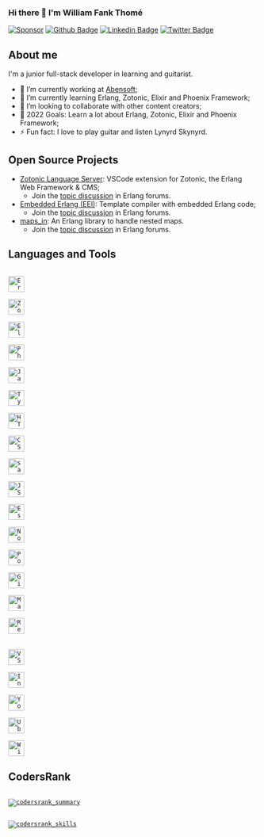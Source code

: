 ### Hi there 👋 I'm William Fank Thomé

[![Sponsor](https://img.shields.io/static/v1?label=Sponsor&message=%E2%9D%A4&logo=GitHub&color=%23fe8e86)](https://github.com/sponsors/williamthome)
[![Github Badge](https://img.shields.io/badge/-Github-000?style=flat-square&logo=Github&logoColor=white&link=https://github.com/williamthome)](https://github.com/williamthome)
[![Linkedin Badge](https://img.shields.io/badge/-LinkedIn-blue?style=flat-square&logo=Linkedin&logoColor=white&link=https://linkedin.com/in/williamthome/)](https://linkedin.com/in/williamthome/)
[![Twitter Badge](https://img.shields.io/badge/-Twitter-1ca0f1?style=flat-square&labelColor=1ca0f1&logo=twitter&logoColor=white&link=https://twitter.com/willegp88)](https://twitter.com/willegp88)

## About me

I'm a junior full-stack developer in learning and guitarist.

- 🔭 I’m currently working at [Abensoft](https://abensoft.com.br/);
- 🌱 I’m currently learning Erlang, Zotonic, Elixir and Phoenix Framework;
- 👯 I’m looking to collaborate with other content creators;
- 🥅 2022 Goals: Learn a lot about Erlang, Zotonic, Elixir and Phoenix Framework;
- ⚡ Fun fact: I love to play guitar and listen Lynyrd Skynyrd.

## Open Source Projects

- [Zotonic Language Server](https://github.com/williamthome/zotonic-ls): VSCode extension for Zotonic, the Erlang Web Framework & CMS;
  - Join the [topic discussion](https://erlangforums.com/t/zotonic-language-server/1416) in Erlang forums.
- [Embedded Erlang (EEl)](https://github.com/williamthome/eel): Template compiler with embedded Erlang code;
  - Join the [topic discussion](https://erlangforums.com/t/eel-embedded-erlang-template-renderer-wip/1827) in Erlang forums.
- [maps_in](https://github.com/williamthome/maps_in): An Erlang library to handle nested maps.
  - Join the [topic discussion](https://erlangforums.com/t/maps-in-an-erlang-library-to-handle-nested-maps/2013) in Erlang forums.


## Languages and Tools

[<code>
<img alt="Erlang" width="32px" src="https://cdn.icon-icons.com/icons2/2415/PNG/32/erlang_original_logo_icon_146531.png" />
</code>](https:/erlang.org/)
[<code>
<img alt="Zotonic" width="32px" src="https://pbs.twimg.com/profile_images/527670912/zotonic_twitter_400x400.png" />
</code>](https://zotonic.com/)
[<code>
<img alt="Elixir" width="32px" src="https://cdn.icon-icons.com/icons2/2699/PNG/32/elixir_lang_logo_icon_169207.png" />
</code>](https://elixir-lang.org/)
[<code>
<img alt="Phoenix Framework" width="32px" src="https://fullstackphoenix.com/images/phoenix-bcd92d6eab83c07e921cb06c8121321a.png?vsn=d" />
</code>](https://phoenixframework.org/)
[<code>
<img alt="Javascript" width="32px" src="https://cdn.icon-icons.com/icons2/2415/PNG/32/javascript_original_logo_icon_146455.png" />
</code>](https://developer.mozilla.org/en-US/docs/Web/JavaScript)
[<code>
<img alt="Typescript" width="32px" src="https://cdn.icon-icons.com/icons2/2415/PNG/32/typescript_original_logo_icon_146317.png">
</code>](https://typescriptlang.org/)
[<code>
<img alt="HTML5" width="32px" src="https://cdn.icon-icons.com/icons2/844/PNG/32/HTML5_icon-icons.com_67090.png">
</code>](https://developer.mozilla.org/en-US/docs/Web/HTML)
[<code>
<img alt="CSS3" width="32px" src="https://cdn.icon-icons.com/icons2/1488/PNG/32/5351-css3_102605.png">
</code>](https://developer.mozilla.org/en-US/docs/Web/CSS)
[<code>
<img alt="sass" width="32px" src="https://cdn.icon-icons.com/icons2/2107/PNG/32/file_type_scss_icon_130177.png">
</code>](https://sass-lang.com/)
[<code>
<img alt="JSON" width="32px" src="https://cdn.icon-icons.com/icons2/2699/PNG/32/json_logo_icon_168489.png">
</code>](https://json.org/)
[<code>
<img alt="Eslint" width="32px" src="https://cdn.icon-icons.com/icons2/2699/PNG/32/eslint_logo_icon_171175.png">
</code>](https://eslint.org/)
[<code>
<img alt="NodeJs" width="32px" src="https://cdn.icon-icons.com/icons2/2107/PNG/32/file_type_node_icon_130301.png">
</code>](https://nodejs.org/en/)
[<code>
<img alt="PostgreSQL" width="32px" src="https://cdn.icon-icons.com/icons2/2699/PNG/32/postgresql_logo_icon_170835.png">
</code>](https://www.postgresql.org/)
[<code>
<img alt="Github" width="32px" src="https://img.icons8.com/fluency/32/FFFFFF/github.png">
</code>](https://github.com/)
[<code>
<img alt="Markdown" width="32px" src="https://img.icons8.com/fluency/48/FFFFFF/markdown.png">
</code>](https://markdownguide.org/)
[<code>
<img alt="React" width="32px" src="https://cdn.icon-icons.com/icons2/2415/PNG/32/react_original_logo_icon_146374.png" />
</code>](https://reactjs.org/)
<br />
[<code>
<img alt="VSCode" width="32px" src="https://cdn.icon-icons.com/icons2/2107/PNG/32/file_type_vscode_icon_130084.png" />
</code>](https://code.visualstudio.com/)
[<code>
<img alt="IntelliJ IDEA" width="32px" src="https://img.icons8.com/color/48/FFFFFF/intellij-idea.png" />
</code>](https://jetbrains.com/idea/)
[<code>
<img alt="Youtrack" width="32px" src="https://upload.wikimedia.org/wikipedia/commons/archive/8/8d/20200803082247%21YouTrack_Icon.svg" />
</code>](https://jetbrains.com/youtrack/)
[<code>
<img alt="Ubuntu" width="32px" src="https://cdn.icon-icons.com/icons2/70/PNG/32/ubuntu_14143.png">
</code>](https://ubuntu.com/)
[<code>
<img alt="Windows" width="32px" src="https://img.icons8.com/color/48/FFFFFF/windows-95.png">
</code>](https://microsoft.com/windows)

## CodersRank

[<code>
  <img alt="codersrank_summary" src="https://cr-ss-service.azurewebsites.net/api/ScreenShot?widget=summary&username=williamthome&badges=3&show-avatar=false&style=--header-bg-color:%23000;--border-radius:10px" />
</code>](https://profile.codersrank.io/user/williamthome)

[<code>
<img alt="codersrank_skills" src="https://cr-skills-chart-widget.azurewebsites.net/api/api?username=williamthome" />
</code>](https://profile.codersrank.io/user/williamthome)
